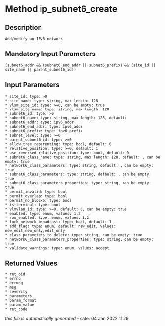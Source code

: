 # Method ip_subnet6_create

## Description
	Add/modify an IPv6 network

## Mandatory Input Parameters
	(subnet6_addr && (subnet6_end_addr || subnet6_prefix) && (site_id || site_name || parent_subnet6_id))

## Input Parameters
	* site_id: type: >0
	* site_name: type: string, max length: 128
	* vlsm_site_id: type: >=0, can be empty: true
	* vlsm_site_name: type: string, max length: 128
	* subnet6_id: type: >0
	* subnet6_name: type: string, max length: 128, default: 
	* subnet6_addr: type: ipv6_addr
	* subnet6_end_addr: type: ipv6_addr
	* subnet6_prefix: type: ipv6_prefix
	* subnet_level: type: >=0
	* parent_subnet6_id: type: >=0
	* allow_tree_reparenting: type: bool, default: 0
	* relative_position: type: >=0, default: 1
	* use_reversed_relative_position: type: bool, default: 0
	* subnet6_class_name: type: string, max length: 128, default: , can be empty: true
	* network6_class_parameters: type: string, default: , can be empty: true
	* subnet6_class_parameters: type: string, default: , can be empty: true
	* subnet6_class_parameters_properties: type: string, can be empty: true
	* permit_invalid: type: bool
	* permit_overlap: type: bool
	* permit_no_block6: type: bool
	* is_terminal: type: bool
	* vlmvlan_id: type: >=0, default: 0, can be empty: true
	* enabled: type: enum, values: 1,2
	* row_enabled: type: enum, values: 1,2
	* lock_network_broadcast: type: bool, default: 1
	* add_flag: type: enum, default: new_edit, values: new_edit,new_only,edit_only
	* class_parameters_to_delete: type: string, can be empty: true
	* network6_class_parameters_properties: type: string, can be empty: true
	* validate_warnings: type: enum, values: accept

## Returned Values
	* ret_oid
	* errno
	* errmsg
	* msg
	* severity
	* parameters
	* param_format
	* param_value
	* ret_code


*this file is automatically generated* - date: 04 Jan 2022 11:29